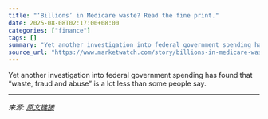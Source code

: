 ```yaml
---
title: "‘Billions’ in Medicare waste? Read the fine print."
date: 2025-08-08T02:17:00+08:00
categories: ["finance"]
tags: []
summary: "Yet another investigation into federal government spending has found that “waste, fraud and abuse” is a lot less than some people say."
source_url: "https://www.marketwatch.com/story/billions-in-medicare-waste-read-the-fine-print-826c0057?mod=mw_rss_topstories"
---
```


Yet another investigation into federal government spending has found that “waste, fraud and abuse” is a lot less than some people say.

---

*来源: [原文链接](https://www.marketwatch.com/story/billions-in-medicare-waste-read-the-fine-print-826c0057?mod=mw_rss_topstories)*
